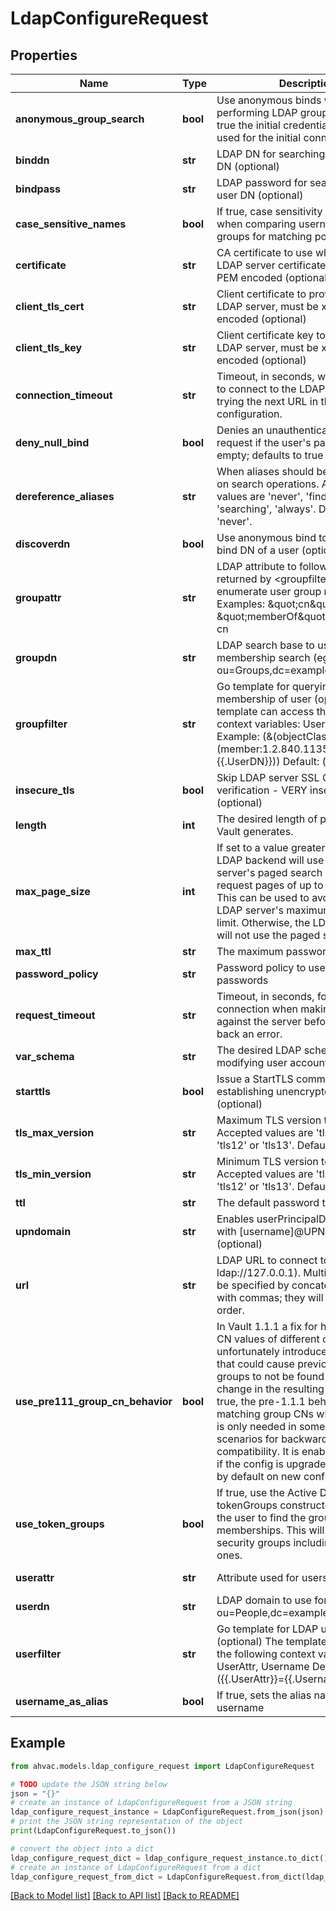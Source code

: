 # LdapConfigureRequest


## Properties

Name | Type | Description | Notes
------------ | ------------- | ------------- | -------------
**anonymous_group_search** | **bool** | Use anonymous binds when performing LDAP group searches (if true the initial credentials will still be used for the initial connection test). | [optional] [default to False]
**binddn** | **str** | LDAP DN for searching for the user DN (optional) | [optional] 
**bindpass** | **str** | LDAP password for searching for the user DN (optional) | [optional] 
**case_sensitive_names** | **bool** | If true, case sensitivity will be used when comparing usernames and groups for matching policies. | [optional] 
**certificate** | **str** | CA certificate to use when verifying LDAP server certificate, must be x509 PEM encoded (optional) | [optional] 
**client_tls_cert** | **str** | Client certificate to provide to the LDAP server, must be x509 PEM encoded (optional) | [optional] 
**client_tls_key** | **str** | Client certificate key to provide to the LDAP server, must be x509 PEM encoded (optional) | [optional] 
**connection_timeout** | **str** | Timeout, in seconds, when attempting to connect to the LDAP server before trying the next URL in the configuration. | [optional] [default to '30s']
**deny_null_bind** | **bool** | Denies an unauthenticated LDAP bind request if the user&#39;s password is empty; defaults to true | [optional] [default to True]
**dereference_aliases** | **str** | When aliases should be dereferenced on search operations. Accepted values are &#39;never&#39;, &#39;finding&#39;, &#39;searching&#39;, &#39;always&#39;. Defaults to &#39;never&#39;. | [optional] [default to 'never']
**discoverdn** | **bool** | Use anonymous bind to discover the bind DN of a user (optional) | [optional] 
**groupattr** | **str** | LDAP attribute to follow on objects returned by &lt;groupfilter&gt; in order to enumerate user group membership. Examples: \&quot;cn\&quot; or \&quot;memberOf\&quot;, etc. Default: cn | [optional] [default to 'cn']
**groupdn** | **str** | LDAP search base to use for group membership search (eg: ou&#x3D;Groups,dc&#x3D;example,dc&#x3D;org) | [optional] 
**groupfilter** | **str** | Go template for querying group membership of user (optional) The template can access the following context variables: UserDN, Username Example: (&amp;(objectClass&#x3D;group)(member:1.2.840.113556.1.4.1941:&#x3D;{{.UserDN}})) Default: (|(memberUid&#x3D;{{.Username}})(member&#x3D;{{.UserDN}})(uniqueMember&#x3D;{{.UserDN}})) | [optional] [default to '(|(memberUid={{.Username}})(member={{.UserDN}})(uniqueMember={{.UserDN}}))']
**insecure_tls** | **bool** | Skip LDAP server SSL Certificate verification - VERY insecure (optional) | [optional] 
**length** | **int** | The desired length of passwords that Vault generates. | [optional] 
**max_page_size** | **int** | If set to a value greater than 0, the LDAP backend will use the LDAP server&#39;s paged search control to request pages of up to the given size. This can be used to avoid hitting the LDAP server&#39;s maximum result size limit. Otherwise, the LDAP backend will not use the paged search control. | [optional] [default to 0]
**max_ttl** | **str** | The maximum password time-to-live. | [optional] 
**password_policy** | **str** | Password policy to use to generate passwords | [optional] 
**request_timeout** | **str** | Timeout, in seconds, for the connection when making requests against the server before returning back an error. | [optional] [default to '90s']
**var_schema** | **str** | The desired LDAP schema used when modifying user account passwords. | [optional] [default to 'openldap']
**starttls** | **bool** | Issue a StartTLS command after establishing unencrypted connection (optional) | [optional] 
**tls_max_version** | **str** | Maximum TLS version to use. Accepted values are &#39;tls10&#39;, &#39;tls11&#39;, &#39;tls12&#39; or &#39;tls13&#39;. Defaults to &#39;tls12&#39; | [optional] [default to 'tls12']
**tls_min_version** | **str** | Minimum TLS version to use. Accepted values are &#39;tls10&#39;, &#39;tls11&#39;, &#39;tls12&#39; or &#39;tls13&#39;. Defaults to &#39;tls12&#39; | [optional] [default to 'tls12']
**ttl** | **str** | The default password time-to-live. | [optional] 
**upndomain** | **str** | Enables userPrincipalDomain login with [username]@UPNDomain (optional) | [optional] 
**url** | **str** | LDAP URL to connect to (default: ldap://127.0.0.1). Multiple URLs can be specified by concatenating them with commas; they will be tried in-order. | [optional] [default to 'ldap://127.0.0.1']
**use_pre111_group_cn_behavior** | **bool** | In Vault 1.1.1 a fix for handling group CN values of different cases unfortunately introduced a regression that could cause previously defined groups to not be found due to a change in the resulting name. If set true, the pre-1.1.1 behavior for matching group CNs will be used. This is only needed in some upgrade scenarios for backwards compatibility. It is enabled by default if the config is upgraded but disabled by default on new configurations. | [optional] 
**use_token_groups** | **bool** | If true, use the Active Directory tokenGroups constructed attribute of the user to find the group memberships. This will find all security groups including nested ones. | [optional] [default to False]
**userattr** | **str** | Attribute used for users (default: cn) | [optional] [default to 'cn']
**userdn** | **str** | LDAP domain to use for users (eg: ou&#x3D;People,dc&#x3D;example,dc&#x3D;org) | [optional] 
**userfilter** | **str** | Go template for LDAP user search filer (optional) The template can access the following context variables: UserAttr, Username Default: ({{.UserAttr}}&#x3D;{{.Username}}) | [optional] [default to '({{.UserAttr}}={{.Username}})']
**username_as_alias** | **bool** | If true, sets the alias name to the username | [optional] [default to False]

## Example

```python
from ahvac.models.ldap_configure_request import LdapConfigureRequest

# TODO update the JSON string below
json = "{}"
# create an instance of LdapConfigureRequest from a JSON string
ldap_configure_request_instance = LdapConfigureRequest.from_json(json)
# print the JSON string representation of the object
print(LdapConfigureRequest.to_json())

# convert the object into a dict
ldap_configure_request_dict = ldap_configure_request_instance.to_dict()
# create an instance of LdapConfigureRequest from a dict
ldap_configure_request_from_dict = LdapConfigureRequest.from_dict(ldap_configure_request_dict)
```
[[Back to Model list]](../README.md#documentation-for-models) [[Back to API list]](../README.md#documentation-for-api-endpoints) [[Back to README]](../README.md)


